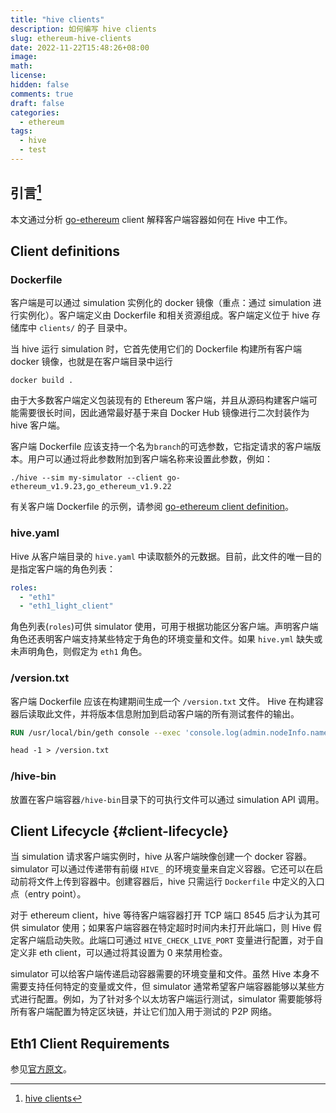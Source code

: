 ```yaml
---
title: "hive clients"
description: 如何编写 hive clients
slug: ethereum-hive-clients
date: 2022-11-22T15:48:26+08:00
image:
math:
license:
hidden: false
comments: true
draft: false
categories:
  - ethereum
tags:
  - hive
  - test
---
```


## 引言[^1]

本文通过分析 [go-ethereum](https://github.com/ethereum/hive/blob/f0f647240e9bfb24d0658ad88005faeafdf53008/clients/go-ethereum) client 解释客户端容器如何在 Hive 中工作。

## Client definitions

### Dockerfile

客户端是可以通过 simulation 实例化的 docker 镜像（重点：通过 simulation 进行实例化）。客户端定义由 Dockerfile 和相关资源组成。客户端定义位于 hive 存储库中 `clients/` 的子 ​​ 目录中。

当 hive 运行 simulation 时，它首先使用它们的 Dockerfile 构建所有客户端 docker 镜像，也就是在客户端目录中运行

`docker build .`

由于大多数客户端定义包装现有的 Ethereum 客户端，并且从源码构建客户端可能需要很长时间，因此通常最好基于来自 Docker Hub 镜像进行二次封装作为 hive 客户端。

客户端 Dockerfile 应该支持一个名为`branch`的可选参数，它指定请求的客户端版本。用户可以通过将此参数附加到客户端名称来设置此参数，例如：

`./hive --sim my-simulator --client go-ethereum_v1.9.23,go_ethereum_v1.9.22`

有关客户端 Dockerfile 的示例，请参阅 [go-ethereum client definition](https://github.com/ethereum/hive/blob/master/clients/go-ethereum/Dockerfile)。

### hive.yaml

Hive 从客户端目录的 `hive.yaml` 中读取额外的元数据。目前，此文件的唯一目的是指定客户端的角色列表：

```yaml
roles:
  - "eth1"
  - "eth1_light_client"
```

角色列表(`roles`)可供 simulator 使用，可用于根据功能区分客户端。声明客户端角色还表明客户端支持某些特定于角色的环境变量和文件。如果 `hive.yml` 缺失或未声明角色，则假定为 `eth1` 角色。

### /version.txt

客户端 Dockerfile 应该在构建期间生成一个 `/version.txt` 文件。 Hive 在构建容器后读取此文件，并将版本信息附加到启动客户端的所有测试套件的输出。

```dockerfile
RUN /usr/local/bin/geth console --exec 'console.log(admin.nodeInfo.name)' --maxpeers=0 --nodiscover --dev 2>/dev/null | \

head -1 > /version.txt
```

### /hive-bin

放置在客户端容器`/hive-bin`目录下的可执行文件可以通过 simulation API 调用。

## Client Lifecycle {#client-lifecycle}

当 simulation 请求客户端实例时，hive 从客户端映像创建一个 docker 容器。 simulator 可以通过传递带有前缀 `HIVE_` 的环境变量来自定义容器。它还可以在启动前将文件上传到容器中。创建容器后，hive 只需运行 `Dockerfile` 中定义的入口点（entry point）。

对于 ethereum client，hive 等待客户端容器打开 TCP 端口 8545 后才认为其可供 simulator 使用；如果客户端容器在特定超时时间内未打开此端口，则 Hive 假定客户端启动失败。此端口可通过 `HIVE_CHECK_LIVE_PORT` 变量进行配置，对于自定义非 eth client，可以通过将其设置为 0 来禁用检查。

simulator 可以给客户端传递启动容器需要的环境变量和文件。虽然 Hive 本身不需要支持任何特定的变量或文件，但 simulator 通常希望客户端容器能够以某些方式进行配置。例如，为了针对多个以太坊客户端运行测试，simulator 需要能够将所有客户端配置为特定区块链，并让它们加入用于测试的 P2P 网络。

## Eth1 Client Requirements

参见[官方原文](https://github.com/ethereum/hive/blob/master/docs/clients.md#eth1-client-requirements)。

[^1]: [hive clients](https://github.com/ethereum/hive/blob/master/docs/clients.md)
